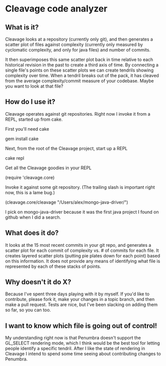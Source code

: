 # Cleavage code analyzer

## What is it?

Cleavage looks at a repository (currently only git), and then generates a scatter plot
of files against complexity (currently only measured by cyclomatic complexity, and only for java files)
 and number of commits.

It then superimposes this same scatter plot back in time relative to each historical revision in
the past to create a third axis of time. By connecting a single file's points on these scatter plots
we can create tendrils showing complexity over time. When a tendril breaks out of the pack, it has cleaved
from the average complexity/commit measure of your codebase. Maybe you want to look at that file?

## How do I use it?

Cleavage operates against git repositories. Right now I invoke it from a REPL, started up from cake.

First you'll need cake

   gem install cake

Next, from the root of the Cleavage project, start up a REPL

   cake repl

Get all the Cleavage goodies in your REPL

   (require 'cleavage.core)

Invoke it against some git repository. (The trailing slash is important right now, this is a lame bug.)

   (cleavage.core/cleavage "/Users/alex/mongo-java-driver/")

I pick on mongo-java-driver because it was the first java project I found on github when I did a search.


## What does it do?

It looks at the 15 most recent commits in your git repo, and generates a scatter plot for each commit of
complexity vs. # of commits for each file. It creates layered scatter plots (putting pie plates down for
each point) based on this information. It does not provide any means of identifying what file is 
represented by each of these stacks of points.

## Why doesn't it do X?

Because I've spent three days playing with it by myself. If you'd like to contribute, please fork it, 
make your changes in a topic branch, and then make a pull request. Tests are nice, but I've been slacking
on adding them so far, so you can too.

## I want to know which file is going out of control!

My understanding right now is that Penumbra doesn't support the GL_SELECT rendering mode, which I think would
be the best tool for letting people identify a specific tendril. After I like the state of rendering in Cleavage
I intend to spend some time seeing about contributing changes to Penumbra.
